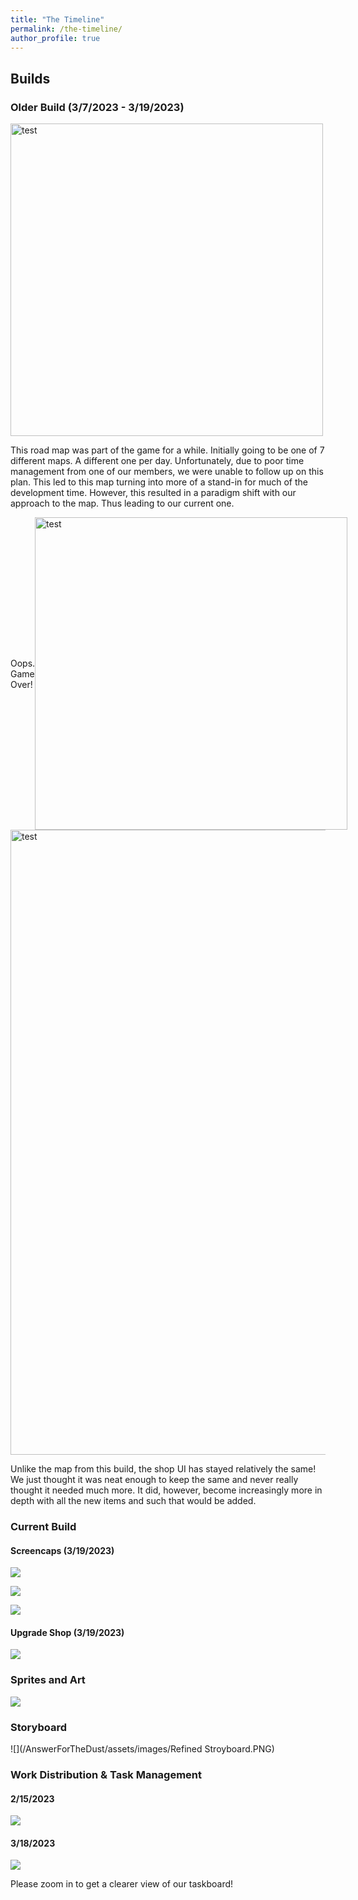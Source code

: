 ```yaml
---
title: "The Timeline"
permalink: /the-timeline/
author_profile: true
---
```


## Builds

### Older Build (3/7/2023 - 3/19/2023)

<div style="display: flex; align-items: center;">
  <img src="/AnswerForTheDust/assets/images/oldgamesample1.png" alt="test" style="width: 500px; height: auto; margin-right: 20px;">
</div>

<p style="flex-grow: 1;">This road map was part of the game for a while. Initially going to be one of 7 different maps. A different one per day. Unfortunately, due to poor time management from one of our members, we were unable to follow up on this plan. This led to this map turning into more of a stand-in for much of the development time. However, this resulted in a paradigm shift with our approach to the map. Thus leading to our current one.</p>

<div style="display: flex; align-items: center;">
  <p style="flex-grow: 1;">Oops. Game Over!</p>
  <img src="/AnswerForTheDust/assets/images/oldgamesample2.png" alt="test" style="width: 500px; height: auto; margin-right: 20px;">
</div>

<div style="display: flex; align-items: center;">
  <img src="/AnswerForTheDust/assets/images/oldupgradeshop.png" alt="test" style="width: 1000px; height: auto; margin-right: 20px;">
 </div>

<p style="flex-grow: 1;">Unlike the map from this build, the shop UI has stayed relatively the same! We just thought it was neat enough to keep the same and never really thought it needed much more. It did, however, become increasingly more in depth with all the new items and such that would be added.</p>

### Current Build

#### Screencaps (3/19/2023)

![](/AnswerForTheDust/assets/images/gamesample1.png)

![](/AnswerForTheDust/assets/images/gamesample2.png)

![](/AnswerForTheDust/assets/images/gamesample3.png)

#### Upgrade Shop (3/19/2023)

![](/AnswerForTheDust/assets/images/upgradeshop.png)

### Sprites and Art

![](/AnswerForTheDust/assets/images/sprites.png)

### Storyboard

![](/AnswerForTheDust/assets/images/Refined Stroyboard.PNG)

### Work Distribution & Task Management

#### 2/15/2023

![](/AnswerForTheDust/assets/images/canvas-zombie.png)

#### 3/18/2023

![](/AnswerForTheDust/assets/images/tasklist2.png)

Please zoom in to get a clearer view of our taskboard!
